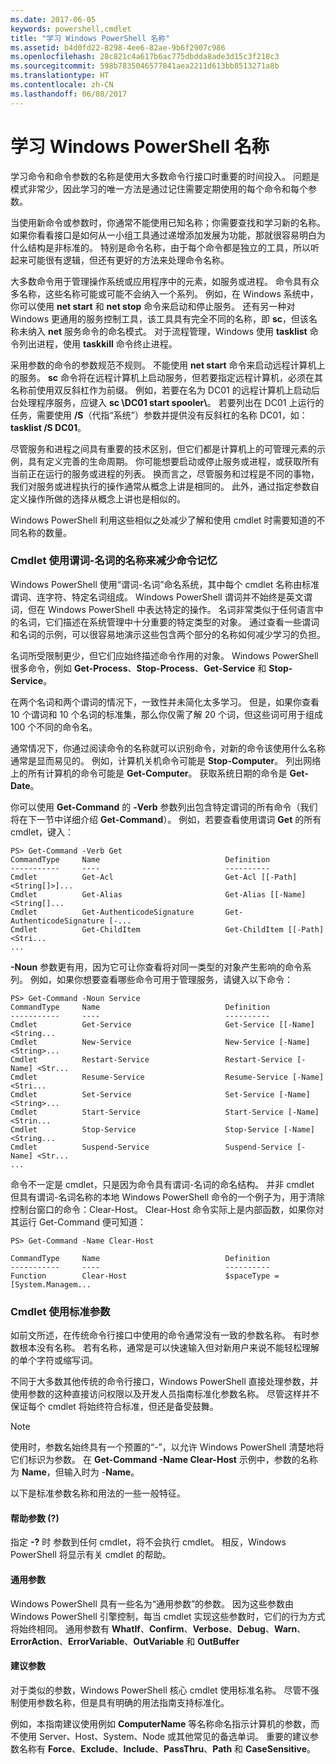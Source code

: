 ```yaml
---
ms.date: 2017-06-05
keywords: powershell,cmdlet
title: "学习 Windows PowerShell 名称"
ms.assetid: b4d0fd22-8298-4ee6-82ae-9b6f2907c986
ms.openlocfilehash: 28c821c4a617b6ac775dbdda8ade3d15c3f218c3
ms.sourcegitcommit: 598b7835046577841aea2211d613bb8513271a8b
ms.translationtype: HT
ms.contentlocale: zh-CN
ms.lasthandoff: 06/08/2017
---
```

# <a name="learning-windows-powershell-names"></a>学习 Windows PowerShell 名称
学习命令和命令参数的名称是使用大多数命令行接口时重要的时间投入。 问题是模式非常少，因此学习的唯一方法是通过记住需要定期使用的每个命令和每个参数。

当使用新命令或参数时，你通常不能使用已知名称；你需要查找和学习新的名称。 如果你看看接口是如何从一小组工具通过递增添加发展为功能，那就很容易明白为什么结构是非标准的。 特别是命令名称，由于每个命令都是独立的工具，所以听起来可能很有逻辑，但还有更好的方法来处理命令名称。

大多数命令用于管理操作系统或应用程序中的元素，如服务或进程。 命令具有众多名称，这些名称可能或可能不会纳入一个系列。 例如，在 Windows 系统中，你可以使用 **net start** 和 **net stop** 命令来启动和停止服务。 还有另一种对 Windows 更通用的服务控制工具，该工具具有完全不同的名称，即 **sc**，但该名称未纳入 **net** 服务命令的命名模式。 对于流程管理，Windows 使用 **tasklist** 命令列出进程，使用 **taskkill** 命令终止进程。

采用参数的命令的参数规范不规则。 不能使用 **net start** 命令来启动远程计算机上的服务。 **sc** 命令将在远程计算机上启动服务，但若要指定远程计算机，必须在其名称前使用双反斜杠作为前缀。 例如，若要在名为 DC01 的远程计算机上启动后台处理程序服务，应键入 **sc \\DC01 start spooler\\**。 若要列出在 DC01 上运行的任务，需要使用 **/S**（代指“系统”）参数并提供没有反斜杠的名称 DC01，如：**tasklist /S DC01**。

尽管服务和进程之间具有重要的技术区别，但它们都是计算机上的可管理元素的示例，具有定义完善的生命周期。 你可能想要启动或停止服务或进程，或获取所有当前正在运行的服务或进程的列表。 换而言之，尽管服务和过程是不同的事物，我们对服务或进程执行的操作通常从概念上讲是相同的。 此外，通过指定参数自定义操作所做的选择从概念上讲也是相似的。

Windows PowerShell 利用这些相似之处减少了解和使用 cmdlet 时需要知道的不同名称的数量。

### <a name="cmdlets-use-verb-noun-names-to-reduce-command-memorization"></a>Cmdlet 使用谓词-名词的名称来减少命令记忆
Windows PowerShell 使用“谓词-名词”命名系统，其中每个 cmdlet 名称由标准谓词、连字符、特定名词组成。 Windows PowerShell 谓词并不始终是英文谓词，但在 Windows PowerShell 中表达特定的操作。 名词非常类似于任何语言中的名词，它们描述在系统管理中十分重要的特定类型的对象。 通过查看一些谓词和名词的示例，可以很容易地演示这些包含两个部分的名称如何减少学习的负担。

名词所受限制更少，但它们应始终描述命令作用的对象。 Windows PowerShell 很多命令，例如 **Get-Process**、**Stop-Process**、**Get-Service** 和 **Stop-Service**。

在两个名词和两个谓词的情况下，一致性并未简化太多学习。 但是，如果你查看 10 个谓词和 10 个名词的标准集，那么你仅需了解 20 个词，但这些词可用于组成 100 个不同的命令名。

通常情况下，你通过阅读命令的名称就可以识别命令，对新的命令该使用什么名称通常是显而易见的。 例如，计算机关机命令可能是 **Stop-Computer**。 列出网络上的所有计算机的命令可能是 **Get-Computer**。 获取系统日期的命令是 **Get-Date**。

你可以使用 **Get-Command** 的 **-Verb** 参数列出包含特定谓词的所有命令（我们将在下一节中详细介绍 **Get-Command**）。 例如，若要查看使用谓词 **Get** 的所有 cmdlet，键入：

```
PS> Get-Command -Verb Get
CommandType     Name                            Definition
-----------     ----                            ----------
Cmdlet          Get-Acl                         Get-Acl [[-Path] <String[]>]...
Cmdlet          Get-Alias                       Get-Alias [[-Name] <String[]...
Cmdlet          Get-AuthenticodeSignature       Get-AuthenticodeSignature [-...
Cmdlet          Get-ChildItem                   Get-ChildItem [[-Path] <Stri...
...
```

**-Noun** 参数更有用，因为它可让你查看将对同一类型的对象产生影响的命令系列。 例如，如果你想要查看哪些命令可用于管理服务，请键入以下命令：

```
PS> Get-Command -Noun Service
CommandType     Name                            Definition
-----------     ----                            ----------
Cmdlet          Get-Service                     Get-Service [[-Name] <String...
Cmdlet          New-Service                     New-Service [-Name] <String>...
Cmdlet          Restart-Service                 Restart-Service [-Name] <Str...
Cmdlet          Resume-Service                  Resume-Service [-Name] <Stri...
Cmdlet          Set-Service                     Set-Service [-Name] <String>...
Cmdlet          Start-Service                   Start-Service [-Name] <Strin...
Cmdlet          Stop-Service                    Stop-Service [-Name] <String...
Cmdlet          Suspend-Service                 Suspend-Service [-Name] <Str... 
...
```

命令不一定是 cmdlet，只是因为命令具有谓词-名词的命名结构。 并非 cmdlet 但具有谓词-名词名称的本地 Windows PowerShell 命令的一个例子为，用于清除控制台窗口的命令：Clear-Host。 Clear-Host 命令实际上是内部函数，如果你对其运行 Get-Command 便可知道：

```
PS> Get-Command -Name Clear-Host

CommandType     Name                            Definition
-----------     ----                            ----------
Function        Clear-Host                      $spaceType = [System.Managem...
```

### <a name="cmdlets-use-standard-parameters"></a>Cmdlet 使用标准参数
如前文所述，在传统命令行接口中使用的命令通常没有一致的参数名称。 有时参数根本没有名称。 若有名称，通常是可以快速输入但对新用户来说不能轻松理解的单个字符或缩写词。

不同于大多数其他传统的命令行接口，Windows PowerShell 直接处理参数，并使用参数的这种直接访问权限以及开发人员指南标准化参数名称。 尽管这样并不保证每个 cmdlet 将始终符合标准，但还是备受鼓舞。

> [!NOTE]
> 使用时，参数名始终具有一个预置的“-”，以允许 Windows PowerShell 清楚地将它们标识为参数。 在 **Get-Command -Name Clear-Host** 示例中，参数的名称为 **Name**，但输入时为 -**Name**。

以下是标准参数名称和用法的一些一般特征。

#### <a name="the-help-parameter-"></a>帮助参数 (?)
指定 **-?** 时 参数到任何 cmdlet，将不会执行 cmdlet。 相反，Windows PowerShell 将显示有关 cmdlet 的帮助。

#### <a name="common-parameters"></a>通用参数
Windows PowerShell 具有一些名为“通用参数”的参数。 因为这些参数由 Windows PowerShell 引擎控制，每当 cmdlet 实现这些参数时，它们的行为方式将始终相同。 通用参数有 **WhatIf**、**Confirm**、**Verbose**、**Debug**、**Warn**、**ErrorAction**、**ErrorVariable**、**OutVariable** 和 **OutBuffer**

#### <a name="suggested-parameters"></a>建议参数
对于类似的参数，Windows PowerShell 核心 cmdlet 使用标准名称。 尽管不强制使用参数名称，但是具有明确的用法指南支持标准化。

例如，本指南建议使用例如 **ComputerName** 等名称命名指示计算机的参数，而不使用 Server、Host、System、Node 或其他常见的备选单词。 重要的建议参数名称有 **Force**、**Exclude**、**Include**、**PassThru**、**Path** 和 **CaseSensitive**。

